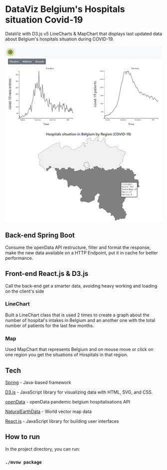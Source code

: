 # DataViz Belgium's Hospitals situation Covid-19

DataViz with D3.js v5 LineCharts & MapChart that displays last updated data about Belgium's hospitals situation during COVID-19.

![plot](./src/main/resources/static/img/demo.png)

## Back-end Spring Boot

Consume the openData API restructure, filter and format the response, make the new data available on a HTTP Endpoint, put it in cache for better performance.

## Front-end React.js & D3.js

Call the back-end get a smarter data, avoiding heavy working and loading on the client's side

### LineChart

Built a LineChart class that is used 2 times to create a graph about the number of hospital's intakes in Belgium and an another one with the total number of patients for the last few months.

### Map

Used MapChart that represents Belgium and on mouse move or click on one region you get the situations of Hospitals in that region.

## Tech

[Spring] - Java-based framework

[D3.js] - JavaScript library for visualizing data with HTML, SVG, and CSS.

[openData] - openData pandemic belgium hospitalisations API

[NaturalEarthData] - World vector map data

[React.js] - JavaScript library for building user interfaces

[Spring]: <https://spring.io/>
[openData]: <https://data.opendatasoft.com/explore/dataset/covid-19-pandemic-belgium-hosp-province%40public/api/?sort=date>
[D3.js]: <https://d3js.org/>
[NaturalEarthData]: <https://www.naturalearthdata.com/downloads/10m-cultural-vectors/10m-admin-0-details/>
[React.js]: <https://reactjs.org/>

## How to run

In the project directory, you can run:

### `./mvnw package`
